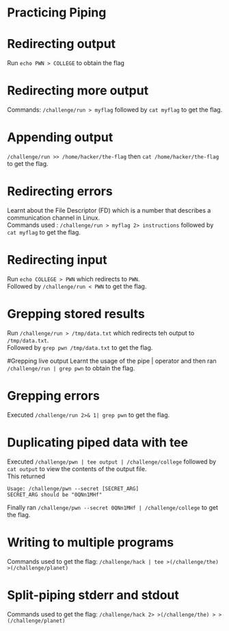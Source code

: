 # Practicing Piping

# Redirecting output
Run `echo PWN > COLLEGE` to obtain the flag

# Redirecting more output
Commands:  `/challenge/run > myflag` followed by `cat myflag` to get the flag.

# Appending output
`/challenge/run >> /home/hacker/the-flag` then `cat /home/hacker/the-flag` to get the flag.

# Redirecting errors
Learnt about the File Descriptor (FD) which is a number that describes a communication channel in Linux.  
Commands used : `/challenge/run > myflag 2> instructions` followed by `cat myflag` to get the flag.

# Redirecting input
Run `echo COLLEGE > PWN` which redirects to `PWN`.  
Followed by `/challenge/run < PWN` to get the flag.

# Grepping stored results
Run `/challenge/run > /tmp/data.txt` which redirects teh output to `/tmp/data.txt`.  
Followed by `grep pwn /tmp/data.txt` to get the flag.  

#Grepping live output
Learnt the usage of the pipe | operator and then ran `/challenge/run | grep pwn` to obtain the flag.  

# Grepping errors
Executed `/challenge/run 2>& 1| grep pwn` to get the flag.

# Duplicating piped data with tee
Executed `/challenge/pwn | tee output | /challenge/college` followed by `cat output` to view the contents of the output file.  
This returned 
```
Usage: /challenge/pwn --secret [SECRET_ARG]
SECRET_ARG should be "0QNn1MHf"
```
Finally ran `/challenge/pwn --secret 0QNn1MHf | /challenge/college` to get the flag. 

# Writing to multiple programs
Commands used to get the flag: `/challenge/hack | tee >(/challenge/the) >(/challenge/planet)`   

# Split-piping stderr and stdout
Commands used to get the flag: `/challenge/hack 2> >(/challenge/the) > >(/challenge/planet) `







